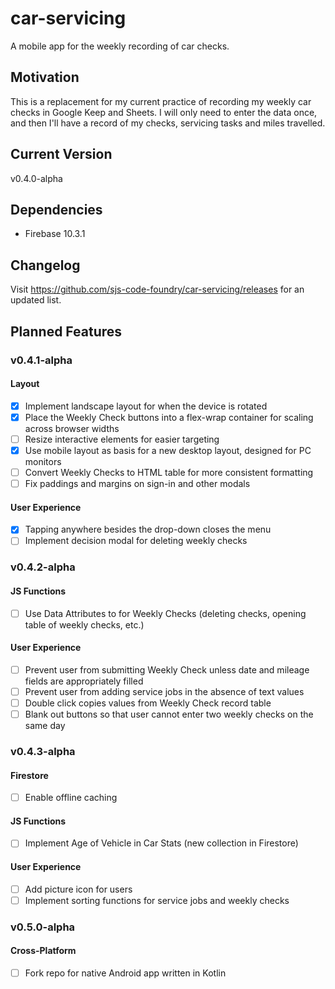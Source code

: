 # car-servicing
A mobile app for the weekly recording of car checks.
## Motivation
This is a replacement for my current practice of recording my weekly car checks in Google Keep and Sheets.  I will only need to enter the data once, and then I'll have a record of my checks, servicing tasks and miles travelled.
## Current Version
v0.4.0-alpha
## Dependencies
- Firebase 10.3.1
## Changelog
Visit https://github.com/sjs-code-foundry/car-servicing/releases for an updated list.
## Planned Features
### v0.4.1-alpha
#### Layout
- [x] Implement landscape layout for when the device is rotated
- [x] Place the Weekly Check buttons into a flex-wrap container for scaling across browser widths
- [ ] Resize interactive elements for easier targeting
- [x] Use mobile layout as basis for a new desktop layout, designed for PC monitors
- [ ] Convert Weekly Checks to HTML table for more consistent formatting
- [ ] Fix paddings and margins on sign-in and other modals
#### User Experience
- [x] Tapping anywhere besides the drop-down closes the menu
- [ ] Implement decision modal for deleting weekly checks
### v0.4.2-alpha
#### JS Functions
- [ ] Use Data Attributes to for Weekly Checks (deleting checks, opening table of weekly checks, etc.)
#### User Experience
- [ ] Prevent user from submitting Weekly Check unless date and mileage fields are appropriately filled
- [ ] Prevent user from adding service jobs in the absence of text values
- [ ] Double click copies values from Weekly Check record table
- [ ] Blank out buttons so that user cannot enter two weekly checks on the same day
### v0.4.3-alpha
#### Firestore
- [ ] Enable offline caching
#### JS Functions
- [ ] Implement Age of Vehicle in Car Stats (new collection in Firestore)
#### User Experience
- [ ] Add picture icon for users
- [ ] Implement sorting functions for service jobs and weekly checks
### v0.5.0-alpha
#### Cross-Platform
- [ ] Fork repo for native Android app written in Kotlin
